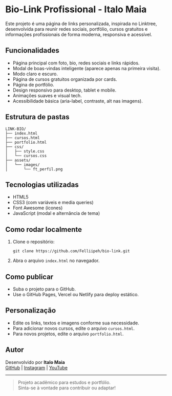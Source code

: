 # Bio-Link Profissional - Italo Maia

Este projeto é uma página de links personalizada, inspirada no Linktree, desenvolvida para reunir redes sociais, portfólio, cursos gratuitos e informações profissionais de forma moderna, responsiva e acessível.

## Funcionalidades

- Página principal com foto, bio, redes sociais e links rápidos.
- Modal de boas-vindas inteligente (aparece apenas na primeira visita).
- Modo claro e escuro.
- Página de cursos gratuitos organizada por cards.
- Página de portfólio.
- Design responsivo para desktop, tablet e mobile.
- Animações suaves e visual tech.
- Acessibilidade básica (aria-label, contraste, alt nas imagens).

## Estrutura de pastas

```
LINK-BIO/
├── index.html
├── cursos.html
├── portfolio.html
├── css/
│   ├── style.css
│   └── cursos.css
├── assets/
│   └── images/
│       └── ft_perfil.png
```

## Tecnologias utilizadas

- HTML5
- CSS3 (com variáveis e media queries)
- Font Awesome (ícones)
- JavaScript (modal e alternância de tema)

## Como rodar localmente

1. Clone o repositório:
   ```
   git clone https://github.com/Felliipeh/bio-link.git
   ```
2. Abra o arquivo `index.html` no navegador.

## Como publicar

- Suba o projeto para o GitHub.
- Use o GitHub Pages, Vercel ou Netlify para deploy estático.

## Personalização

- Edite os links, textos e imagens conforme sua necessidade.
- Para adicionar novos cursos, edite o arquivo `cursos.html`.
- Para novos projetos, edite o arquivo `portfolio.html`.

## Autor

Desenvolvido por **Italo Maia**  
[GitHub](https://github.com/Felliipeh?tab=repositories) | [Instagram](https://www.instagram.com/itallo_fellipe/) | [YouTube](https://www.youtube.com/@Caf%C3%A9_e_C%C3%B3digo_geram_Solu%C3%A7%C3%B5es)

---

> Projeto acadêmico para estudos e portfólio.  
> Sinta-se à vontade para contribuir ou adaptar!